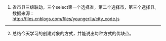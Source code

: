 
1. 省市县三级联动。三个select第一个选择省，第二个选择市，第三个选择县。数据来源：		
   http://files.cnblogs.com/files/youngerliu/city_code.js

---
2. 总结今天学习的创建对象的方式，并能说出每种方式的优缺点。